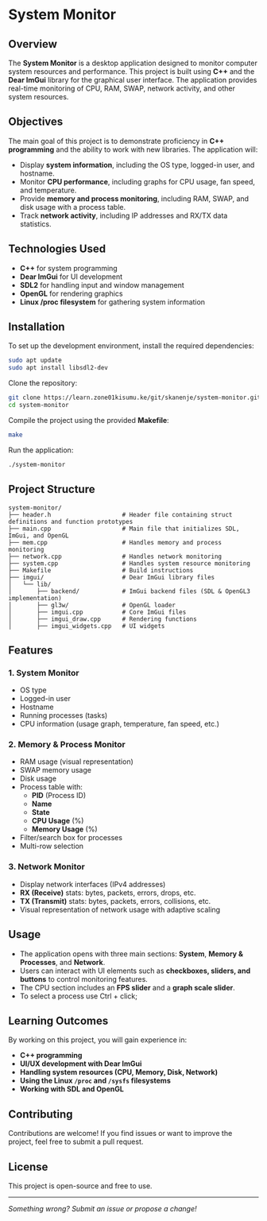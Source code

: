 # System Monitor

## Overview
The **System Monitor** is a desktop application designed to monitor computer system resources and performance. This project is built using **C++** and the **Dear ImGui** library for the graphical user interface. The application provides real-time monitoring of CPU, RAM, SWAP, network activity, and other system resources.

## Objectives
The main goal of this project is to demonstrate proficiency in **C++ programming** and the ability to work with new libraries. The application will:
- Display **system information**, including the OS type, logged-in user, and hostname.
- Monitor **CPU performance**, including graphs for CPU usage, fan speed, and temperature.
- Provide **memory and process monitoring**, including RAM, SWAP, and disk usage with a process table.
- Track **network activity**, including IP addresses and RX/TX data statistics.

## Technologies Used
- **C++** for system programming
- **Dear ImGui** for UI development
- **SDL2** for handling input and window management
- **OpenGL** for rendering graphics
- **Linux /proc filesystem** for gathering system information

## Installation
To set up the development environment, install the required dependencies:
```sh
sudo apt update
sudo apt install libsdl2-dev
```
Clone the repository:
```sh
git clone https://learn.zone01kisumu.ke/git/skanenje/system-monitor.git
cd system-monitor
```
Compile the project using the provided **Makefile**:
```sh
make
```
Run the application:
```sh
./system-monitor
```

## Project Structure
```
system-monitor/
├── header.h                    # Header file containing struct definitions and function prototypes
├── main.cpp                    # Main file that initializes SDL, ImGui, and OpenGL
├── mem.cpp                     # Handles memory and process monitoring
├── network.cpp                 # Handles network monitoring
├── system.cpp                  # Handles system resource monitoring
├── Makefile                    # Build instructions
├── imgui/                      # Dear ImGui library files
│   └── lib/
│       ├── backend/            # ImGui backend files (SDL & OpenGL3 implementation)
│       ├── gl3w/               # OpenGL loader
│       ├── imgui.cpp           # Core ImGui files
│       ├── imgui_draw.cpp      # Rendering functions
│       ├── imgui_widgets.cpp   # UI widgets
```

## Features
### 1. **System Monitor**
- OS type
- Logged-in user
- Hostname
- Running processes (tasks)
- CPU information (usage graph, temperature, fan speed, etc.)

### 2. **Memory & Process Monitor**
- RAM usage (visual representation)
- SWAP memory usage
- Disk usage
- Process table with:
  - **PID** (Process ID)
  - **Name**
  - **State**
  - **CPU Usage** (%)
  - **Memory Usage** (%)
- Filter/search box for processes
- Multi-row selection

### 3. **Network Monitor**
- Display network interfaces (IPv4 addresses)
- **RX (Receive)** stats: bytes, packets, errors, drops, etc.
- **TX (Transmit)** stats: bytes, packets, errors, collisions, etc.
- Visual representation of network usage with adaptive scaling

## Usage
- The application opens with three main sections: **System**, **Memory & Processes**, and **Network**.
- Users can interact with UI elements such as **checkboxes, sliders, and buttons** to control monitoring features.
- The CPU section includes an **FPS slider** and a **graph scale slider**.
- To select a process use Ctrl + click;

## Learning Outcomes
By working on this project, you will gain experience in:
- **C++ programming**
- **UI/UX development with Dear ImGui**
- **Handling system resources (CPU, Memory, Disk, Network)**
- **Using the Linux `/proc` and `/sysfs` filesystems**
- **Working with SDL and OpenGL**

## Contributing
Contributions are welcome! If you find issues or want to improve the project, feel free to submit a pull request.

## License
This project is open-source and free to use.

---
_Something wrong? Submit an issue or propose a change!_

